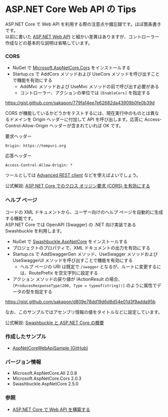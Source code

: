 # ASP.NET Core Web API の Tips
ASP.NET Core で Web API を利用する際の注意点や備忘録です。ほぼ箇条書きです。  
以前に書いた [ASP.NET Web API](ASPNET-WebAPI-Tips-1.md) と細かい差異はありますが、コントローラー作成などの基本的な説明は省略しています。

### CORS
- NuGet で [Microsoft.AspNetCore.Cors](https://www.nuget.org/packages/Microsoft.AspNetCore.Cors/) をインストールする
- Startup.cs で AddCors メソッドおよび UseCors メソッドを呼び出すことで機能を有効にする
  - AddMvc メソッドおよび UseMvc メソッドの前で呼び出す必要がある
  - コントローラー、アクションの単位では `[EnableCors]` を指定する

https://gist.github.com/sakapon/779fa14ee7e62682da43909b0fe0b39d

CORS が機能しているかどうかをテストするには、現在実行中のものとは異なるドメインを Origin ヘッダーに付加して API を呼び出します。応答に Access-Control-Allow-Origin ヘッダーが含まれていれば OK です。

要求ヘッダー
```
Origin: https://tempuri.org
```

応答ヘッダー
```
Access-Control-Allow-Origin: *
```

ツールとしては [Advanced REST client](https://chrome.google.com/webstore/detail/advanced-rest-client/hgmloofddffdnphfgcellkdfbfbjeloo) などを使えばよいでしょう。

公式解説: [ASP.NET Core でのクロス オリジン要求 (CORS) を有効にする](https://docs.microsoft.com/ja-jp/aspnet/core/security/cors)

### ヘルプ ページ
コードの XML ドキュメントから、ユーザー向けのヘルプ ページを自動的に生成する機能です。  
ASP.NET Core では OpenAPI (Swagger) の .NET 向け実装である Swashbuckle を利用します。

- NuGet で [Swashbuckle.AspNetCore](https://github.com/domaindrivendev/Swashbuckle.AspNetCore) をインストールする
- プロジェクトのプロパティで、XML ドキュメントの出力を有効にする
- Startup.cs で AddSwaggerGen メソッド、UseSwagger メソッドおよび UseSwaggerUI メソッドを呼び出すことで機能を有効にする
  - ヘルプ ページの URI は既定で `/swagger` となるが、ルートに変更するには、RoutePrefix を空文字列に設定する
- アクション メソッドの戻り値が IActionResult の場合、`[ProducesResponseType(200, Type = typeof(string))]` のように属性でデータの型を指定する

https://gist.github.com/sakapon/d809e78dd19d6d8d54e01d3f9adda95b

なお、このサンプルではアセンブリ情報の値をタイトルなどに設定しています。

公式解説: [Swashbuckle と ASP.NET Core の概要](https://docs.microsoft.com/ja-jp/aspnet/core/tutorials/getting-started-with-swashbuckle)

### 作成したサンプル
- [AspNetCoreWebApiSample (GitHub)](https://github.com/sakapon/Samples-2018/tree/master/AspNetCoreWebApiSample)

### バージョン情報
- Microsoft.AspNetCore.All 2.0.8
- Microsoft.AspNetCore.Cors 2.0.3
- Swashbuckle.AspNetCore 2.5.0

### 参照
- [ASP.NET Core で Web API を構築する](https://docs.microsoft.com/ja-jp/aspnet/core/web-api/)
